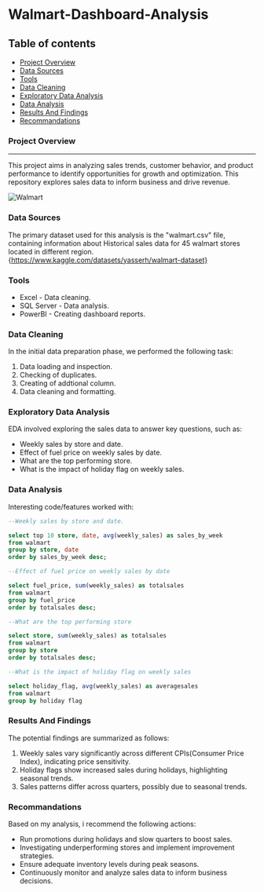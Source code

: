 # Walmart-Dashboard-Analysis

## Table of contents
- [Project Overview](#project-overview)
- [Data Sources](#data-sources)
- [Tools](#tools)
- [Data Cleaning](#data-cleaning)
- [Exploratory Data Analysis](#exploratory-data-analysis)
- [Data Analysis](#data-analysis)
- [Results And Findings](#results-and-findings)
- [Recommandations](#recommandations)


### Project Overview
---

This project aims in analyzing sales trends, customer behavior, and product performance to identify opportunities for growth and optimization. This repository explores sales data to inform business and drive revenue.

![Walmart](https://github.com/user-attachments/assets/5f777576-2f90-4c18-bb8f-e9e141a6847e)


### Data Sources 
The primary dataset used for this analysis is the "walmart.csv" file, containing information about Historical sales data for 45 walmart stores located in different region.
{https://www.kaggle.com/datasets/yasserh/walmart-dataset}

### Tools

- Excel - Data cleaning.
- SQL Server - Data analysis.
- PowerBI - Creating dashboard reports.

### Data Cleaning
In the initial data preparation phase, we performed the following task:
1. Data loading and inspection.
2. Checking of duplicates.
3. Creating of addtional column.
4. Data cleaning and formatting.

### Exploratory Data Analysis
EDA involved exploring the sales data to answer key questions, such as:

- Weekly sales by store and date.
- Effect of fuel price on weekly sales by date.
- What are the top performing store.
- What is the impact of holiday flag on weekly sales.

### Data Analysis
Interesting code/features worked with:

```sql
--Weekly sales by store and date.

select top 10 store, date, avg(weekly_sales) as sales_by_week
from walmart
group by store, date
order by sales_by_week desc;
```

```sql
--Effect of fuel price on weekly sales by date

select fuel_price, sum(weekly_sales) as totalsales
from walmart
group by fuel_price
order by totalsales desc;
```

```sql
--What are the top performing store

select store, sum(weekly_sales) as totalsales
from walmart
group by store
order by totalsales desc;
```

```sql
--What is the impact of holiday flag on weekly sales

select holiday_flag, avg(weekly_sales) as averagesales
from walmart
group by holiday flag
```

### Results And Findings

The potential findings are summarized as follows:
1. Weekly sales vary significantly across different CPIs(Consumer Price Index), indicating price sensitivity.
2. Holiday flags show increased sales during holidays, highlighting seasonal trends.
3. Sales patterns differ across quarters, possibly due to seasonal trends.

### Recommandations

Based on my analysis, i recommend the following actions:
- Run promotions during holidays and slow quarters to boost sales.
- Investigating underperforming stores and implement improvement strategies.
- Ensure adequate inventory levels during peak seasons.
- Continuously monitor and analyze sales data to inform business decisions.
  
